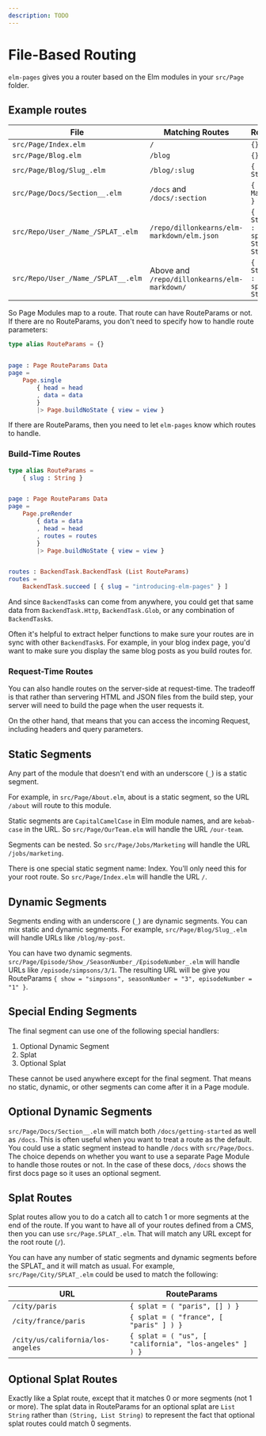 ```yaml
---
description: TODO
---
```


# File-Based Routing

`elm-pages` gives you a router based on the Elm modules in your `src/Page` folder.

## Example routes

| File                               | Matching Routes                              | RouteParams                                                         |
| ---------------------------------- | -------------------------------------------- | ------------------------------------------------------------------- |
| `src/Page/Index.elm`               | `/`                                          | `{}`                                                                |
| `src/Page/Blog.elm`                | `/blog`                                      | `{}`                                                                |
| `src/Page/Blog/Slug_.elm`          | `/blog/:slug`                                | `{ slug : String }`                                                 |
| `src/Page/Docs/Section__.elm`      | `/docs` and `/docs/:section`                 | `{ section : Maybe String }`                                        |
| `src/Repo/User_/Name_/SPLAT_.elm`  | `/repo/dillonkearns/elm-markdown/elm.json`   | `{ user : String, name : String, splat : ( String, List String ) }` |
| `src/Repo/User_/Name_/SPLAT__.elm` | Above and `/repo/dillonkearns/elm-markdown/` | `{ user : String, name : String, splat : List String }`             |

So Page Modules map to a route. That route can have RouteParams or not. If there are no RouteParams, you don't need to specify how to handle route parameters:

```elm
type alias RouteParams = {}


page : Page RouteParams Data
page =
    Page.single
        { head = head
        , data = data
        }
        |> Page.buildNoState { view = view }
```

If there are RouteParams, then you need to let `elm-pages` know which routes to handle.

### Build-Time Routes

```elm
type alias RouteParams =
    { slug : String }


page : Page RouteParams Data
page =
    Page.preRender
        { data = data
        , head = head
        , routes = routes
        }
        |> Page.buildNoState { view = view }


routes : BackendTask.BackendTask (List RouteParams)
routes =
    BackendTask.succeed [ { slug = "introducing-elm-pages" } ]
```

And since `BackendTask`s can come from anywhere, you could get that same data from `BackendTask.Http`, `BackendTask.Glob`, or any combination of `BackendTask`s.

Often it's helpful to extract helper functions to make sure your routes are in sync with other `BackendTask`s. For example, in your blog index page, you'd want to make sure
you display the same blog posts as you build routes for.

### Request-Time Routes

You can also handle routes on the server-side at request-time. The tradeoff is that rather than servering HTML and JSON files from the build step, your server will need to
build the page when the user requests it.

On the other hand, that means that you can access the incoming Request, including headers and query parameters.

## Static Segments

Any part of the module that doesn't end with an underscore (`_`) is a static segment.

For example, in `src/Page/About.elm`, about is a static segment, so the URL `/about` will route to this module.

Static segments are `CapitalCamelCase` in Elm module names, and are `kebab-case` in the URL. So `src/Page/OurTeam.elm` will handle the URL `/our-team`.

Segments can be nested. So `src/Page/Jobs/Marketing` will handle the URL `/jobs/marketing`.

There is one special static segment name: Index. You'll only need this for your root route. So `src/Page/Index.elm` will handle the URL `/`.

## Dynamic Segments

Segments ending with an underscore (`_`) are dynamic segments. You can mix static and dynamic segments. For example, `src/Page/Blog/Slug_.elm` will handle URLs like `/blog/my-post`.

You can have two dynamic segments. `src/Page/Episode/Show_/SeasonNumber_/EpisodeNumber_.elm` will handle URLs like `/episode/simpsons/3/1`. The resulting URL will be give you RouteParams `{ show = "simpsons", seasonNumber = "3", episodeNumber = "1" }`.

## Special Ending Segments

The final segment can use one of the following special handlers:

1. Optional Dynamic Segment
2. Splat
3. Optional Splat

These cannot be used anywhere except for the final segment. That means no static, dynamic, or other segments can come after it in a Page module.

## Optional Dynamic Segments

`src/Page/Docs/Section__.elm` will match both `/docs/getting-started` as well as `/docs`. This is often useful when you want to treat a route as the default. You could use a static segment instead to handle `/docs` with `src/Page/Docs`. The choice depends on whether you want to use a separate Page Module to handle those routes or not. In the case of these docs, `/docs` shows the first docs page so it uses an optional segment.

## Splat Routes

Splat routes allow you to do a catch all to catch 1 or more segments at the end of the route. If you want to have all of your routes defined from a CMS, then you can use `src/Page.SPLAT_.elm`. That will match any URL except for the root route (`/`).

You can have any number of static segments and dynamic segments before the SPLAT\_ and it will match as usual. For example, `src/Page/City/SPLAT_.elm` could be used to match the following:

| URL                               | RouteParams                                             |
| --------------------------------- | ------------------------------------------------------- |
| `/city/paris`                     | `{ splat = ( "paris", [] ) }`                           |
| `/city/france/paris`              | `{ splat = ( "france", [ "paris" ] ) }`                 |
| `/city/us/california/los-angeles` | `{ splat = ( "us", [ "california", "los-angeles" ] ) }` |

## Optional Splat Routes

Exactly like a Splat route, except that it matches 0 or more segments (not 1 or more). The splat data in RouteParams for an optional splat are `List String` rather than `(String, List String)` to represent the fact that optional splat routes could match 0 segments.
